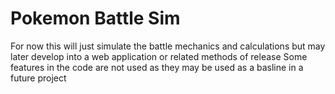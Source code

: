 # Pokemon Battle Sim
For now this will just simulate the battle mechanics and calculations but may later develop into a web application or related methods of release
Some features in the code are not used as they may be used as a basline in a future project
